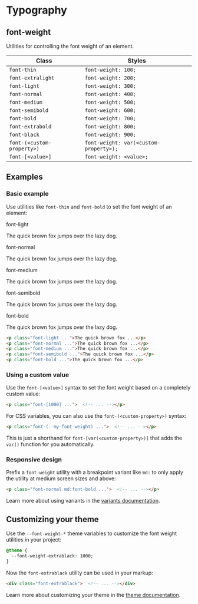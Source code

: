 # Typography

## font-weight

Utilities for controlling the font weight of an element.

| Class             | Styles                     |
|-------------------|----------------------------|
| `font-thin`       | `font-weight: 100;`        |
| `font-extralight` | `font-weight: 200;`        |
| `font-light`      | `font-weight: 300;`        |
| `font-normal`     | `font-weight: 400;`        |
| `font-medium`     | `font-weight: 500;`        |
| `font-semibold`   | `font-weight: 600;`        |
| `font-bold`       | `font-weight: 700;`        |
| `font-extrabold`  | `font-weight: 800;`        |
| `font-black`      | `font-weight: 900;`        |
| `font-(<custom-property>)` | `font-weight: var(<custom-property>);` |
| `font-[<value>]`  | `font-weight: <value>;`     |

## Examples

### Basic example

Use utilities like `font-thin` and `font-bold` to set the font weight of an element:

font-light

The quick brown fox jumps over the lazy dog.

font-normal

The quick brown fox jumps over the lazy dog.

font-medium

The quick brown fox jumps over the lazy dog.

font-semibold

The quick brown fox jumps over the lazy dog.

font-bold

The quick brown fox jumps over the lazy dog.

```html
<p class="font-light ...">The quick brown fox ...</p>
<p class="font-normal ...">The quick brown fox ...</p>
<p class="font-medium ...">The quick brown fox ...</p>
<p class="font-semibold ...">The quick brown fox ...</p>
<p class="font-bold ...">The quick brown fox ...</p>
```

### Using a custom value

Use the `font-[<value>]` syntax to set the font weight based on a completely custom value:

```html
<p class="font-[1000] ...">  <!-- ... --></p>
```

For CSS variables, you can also use the `font-(<custom-property>)` syntax:

```html
<p class="font-(--my-font-weight) ...">  <!-- ... --></p>
```

This is just a shorthand for `font-[var(<custom-property>)]` that adds the `var()` function for you automatically.

### Responsive design

Prefix a `font-weight` utility with a breakpoint variant like `md:` to only apply the utility at medium screen sizes and above:

```html
<p class="font-normal md:font-bold ...">  <!-- ... --></p>
```

Learn more about using variants in the [variants documentation](https://tailwindcss.com/docs/hover-focus-and-other-states).

## Customizing your theme

Use the `--font-weight-*` theme variables to customize the font weight utilities in your project:

```css
@theme {
  --font-weight-extrablack: 1000;
}
```

Now the `font-extrablack` utility can be used in your markup:

```html
<div class="font-extrablack">  <!-- ... --></div>
```

Learn more about customizing your theme in the [theme documentation](https://tailwindcss.com/docs/theme#customizing-your-theme).